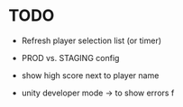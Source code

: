 # TODO

- Refresh player selection list (or timer)
- PROD vs. STAGING config
- show high score next to player name

- unity developer mode -> to show errors
f